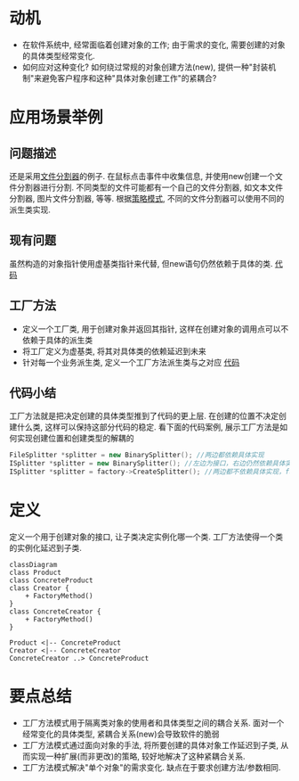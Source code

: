 # 动机
- 在软件系统中, 经常面临着创建对象的工作; 由于需求的变化, 需要创建的对象的具体类型经常变化. 
- 如何应对这种变化? 如何绕过常规的对象创建方法(new), 提供一种"封装机制"来避免客户程序和这种"具体对象创建工作"的紧耦合? 

# 应用场景举例
## 问题描述
还是采用[文件分割器](<../../component collaboration/03-Observer_Event/>)的例子. 在鼠标点击事件中收集信息, 并使用new创建一个文件分割器进行分割. 
不同类型的文件可能都有一个自己的文件分割器, 如文本文件分割器, 图片文件分割器, 等等. 根据[策略模式](../../component%20collaboration/02-Strategy/), 不同的文件分割器可以使用不同的派生类实现. 

## 现有问题
虽然构造的对象指针使用虚基类指针来代替, 但new语句仍然依赖于具体的类. 
[代码](no_factory.cpp)

## 工厂方法
- 定义一个工厂类, 用于创建对象并返回其指针, 这样在创建对象的调用点可以不依赖于具体的派生类
- 将工厂定义为虚基类, 将其对具体类的依赖延迟到未来
- 针对每一个业务派生类, 定义一个工厂方法派生类与之对应
[代码](factory.cpp)

## 代码小结
工厂方法就是把决定创建的具体类型推到了代码的更上层. 在创建的位置不决定创建什么类, 这样可以保持这部分代码的稳定.
看下面的代码案例, 展示工厂方法是如何实现创建位置和创建类型的解耦的
```c++
FileSplitter *splitter = new BinarySplitter(); //两边都依赖具体实现
ISplitter *splitter = new BinarySplitter(); //左边为接口，右边仍然依赖具体实现
ISplitter *splitter = factory->CreateSplitter(); //两边都不依赖具体实现，factory也是接口，在需要时传入具体工厂的指针
```

# 定义
定义一个用于创建对象的接口, 让子类决定实例化哪一个类. 工厂方法使得一个类的实例化延迟到子类. 

```mermaid
classDiagram
class Product
class ConcreteProduct
class Creator {
    + FactoryMethod()
}
class ConcreteCreator {
    + FactoryMethod()
}

Product <|-- ConcreteProduct
Creator <|-- ConcreteCreator
ConcreteCreator ..> ConcreteProduct
```

# 要点总结
- 工厂方法模式用于隔离类对象的使用者和具体类型之间的耦合关系. 面对一个经常变化的具体类型, 紧耦合关系(new)会导致软件的脆弱
- 工厂方法模式通过面向对象的手法, 将所要创建的具体对象工作延迟到子类, 从而实现一种扩展(而非更改)的策略, 较好地解决了这种紧耦合关系. 
- 工厂方法模式解决"单个对象"的需求变化. 缺点在于要求创建方法/参数相同. 